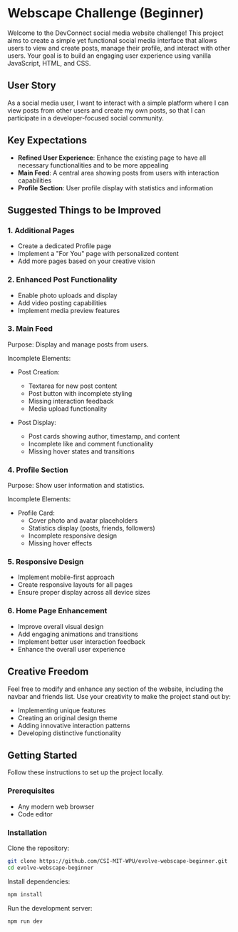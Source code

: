# Webscape Challenge (Beginner)

Welcome to the DevConnect social media website challenge! This project aims to create a simple yet functional social media interface that allows users to view and create posts, manage their profile, and interact with other users. Your goal is to build an engaging user experience using vanilla JavaScript, HTML, and CSS.


## User Story

As a social media user, I want to interact with a simple platform where I can view posts from other users and create my own posts, so that I can participate in a developer-focused social community.

## Key Expectations

- **Refined User Experience**: Enhance the existing page to have all necessary functionalities and to be more appealing
- **Main Feed**: A central area showing posts from users with interaction capabilities
- **Profile Section**: User profile display with statistics and information

## Suggested Things to be Improved

### 1. Additional Pages

- Create a dedicated Profile page
- Implement a "For You" page with personalized content
- Add more pages based on your creative vision

### 2. Enhanced Post Functionality

- Enable photo uploads and display
- Add video posting capabilities
- Implement media preview features

### 3. Main Feed

Purpose: Display and manage posts from users.

Incomplete Elements:

- Post Creation:

  - Textarea for new post content
  - Post button with incomplete styling
  - Missing interaction feedback
  - Media upload functionality

- Post Display:
  - Post cards showing author, timestamp, and content
  - Incomplete like and comment functionality
  - Missing hover states and transitions

### 4. Profile Section

Purpose: Show user information and statistics.

Incomplete Elements:

- Profile Card:
  - Cover photo and avatar placeholders
  - Statistics display (posts, friends, followers)
  - Incomplete responsive design
  - Missing hover effects

### 5. Responsive Design

- Implement mobile-first approach
- Create responsive layouts for all pages
- Ensure proper display across all device sizes

### 6. Home Page Enhancement

- Improve overall visual design
- Add engaging animations and transitions
- Implement better user interaction feedback
- Enhance the overall user experience

## Creative Freedom

Feel free to modify and enhance any section of the website, including the navbar and friends list. Use your creativity to make the project stand out by:

- Implementing unique features
- Creating an original design theme
- Adding innovative interaction patterns
- Developing distinctive functionality

## Getting Started

Follow these instructions to set up the project locally.

### Prerequisites

- Any modern web browser
- Code editor

### Installation

Clone the repository:

```bash
git clone https://github.com/CSI-MIT-WPU/evolve-webscape-beginner.git
cd evolve-webscape-beginner
```

Install dependencies:

```bash
npm install
```

Run the development server:

```bash
npm run dev
```
